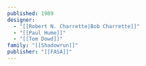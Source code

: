 ```yaml
---
published: 1989
designer:
  - "[[Robert N. Charrette|Bob Charrette]]"
  - "[[Paul Hume]]"
  - "[[Tom Dowd]]"
family: "[[Shadowrun]]"
publisher: "[[FASA]]"
---
```

